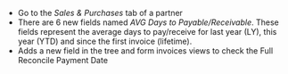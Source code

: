 - Go to the *Sales & Purchases* tab of a partner
- There are 6 new fields named *AVG Days to Payable/Receivable*. These
  fields represent the average days to pay/receive for last year (LY),
  this year (YTD) and since the first invoice (lifetime).
- Adds a new field in the tree and form invoices views to check the Full
  Reconcile Payment Date
